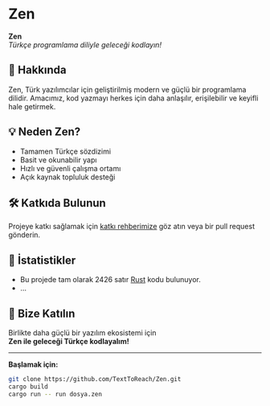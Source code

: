 # Zen

**Zen**  
_Türkçe programlama diliyle geleceği kodlayın!_


## 🚀 Hakkında

Zen, Türk yazılımcılar için geliştirilmiş modern ve güçlü bir programlama dilidir. Amacımız, kod yazmayı herkes için daha anlaşılır, erişilebilir ve keyifli hale getirmek.

## 💡 Neden Zen?

- Tamamen Türkçe sözdizimi
- Basit ve okunabilir yapı
- Hızlı ve güvenli çalışma ortamı
- Açık kaynak topluluk desteği

## 🛠️ Katkıda Bulunun

Projeye katkı sağlamak için [katkı rehberimize](CONTRIBUTING.md) göz atın veya bir pull request gönderin.

## 📝 İstatistikler

- Bu projede tam olarak 2426 satır [Rust](https://www.rust-lang.org/) kodu bulunuyor.
- ...

## 📢 Bize Katılın

Birlikte daha güçlü bir yazılım ekosistemi için  
**Zen ile geleceği Türkçe kodlayalım!**

---

**Başlamak için:**  
```bash
git clone https://github.com/TextToReach/Zen.git
cargo build
cargo run -- run dosya.zen
```
